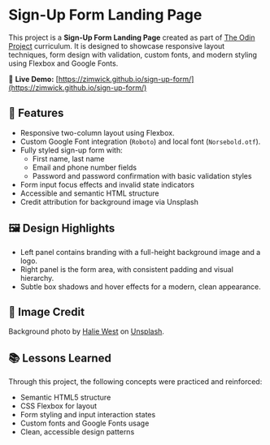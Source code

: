 # Sign-Up Form Landing Page

This project is a **Sign-Up Form Landing Page** created as part of [The Odin Project](https://www.theodinproject.com/) curriculum. It is designed to showcase responsive layout techniques, form design with validation, custom fonts, and modern styling using Flexbox and Google Fonts.

🔗 **Live Demo:** [https://zimwick.github.io/sign-up-form/](https://zimwick.github.io/sign-up-form/)

## 🔧 Features

- Responsive two-column layout using Flexbox.
- Custom Google Font integration (`Roboto`) and local font (`Norsebold.otf`).
- Fully styled sign-up form with:
  - First name, last name
  - Email and phone number fields
  - Password and password confirmation with basic validation styles
- Form input focus effects and invalid state indicators
- Accessible and semantic HTML structure
- Credit attribution for background image via Unsplash

## 🖼️ Design Highlights

- Left panel contains branding with a full-height background image and a logo.
- Right panel is the form area, with consistent padding and visual hierarchy.
- Subtle box shadows and hover effects for a modern, clean appearance.

## 📸 Image Credit

Background photo by [Halie West](https://unsplash.com/@haliewestphoto) on [Unsplash](https://unsplash.com/photos/25xggax4bSA).

## 📚 Lessons Learned

Through this project, the following concepts were practiced and reinforced:

- Semantic HTML5 structure
- CSS Flexbox for layout
- Form styling and input interaction states
- Custom fonts and Google Fonts usage
- Clean, accessible design patterns

